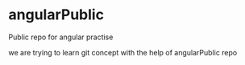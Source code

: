 # angularPublic
Public repo for angular practise

we are trying to learn git concept
with the help of angularPublic repo

